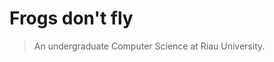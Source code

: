 # **Frogs don't fly**
  
> An undergraduate Computer Science at Riau University. 
 
[comment]: # (<p align="left">)
[comment]: # (<a href="https://github.com/muhammadaufa07">)
[comment]: # (  <img height="180em" src="https://github-readme-stats-eight-theta.vercel.app/api?username=muhammadaufa07&show_icons=true&theme=algolia&include_all_commits=true&count_private=true"/>)
[comment]: # (  <img height="180em" src="https://github-readme-stats-eight-theta.vercel.app/api/top-langs/?username=muhammadaufa07&layout=compact&include_all_commits=true&theme=algolia"/>)
[comment]: # (</a>)
[comment]: # (</p>)
